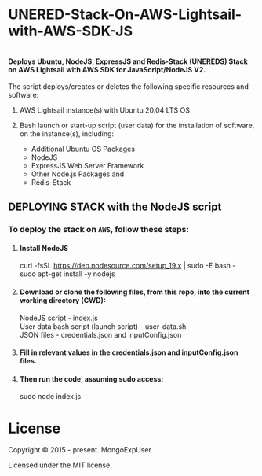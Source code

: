 # UNERED-Stack-On-AWS-Lightsail-with-AWS-SDK-JS

<br>
<strong>
Deploys Ubuntu, NodeJS, ExpressJS and Redis-Stack (UNEREDS) Stack on AWS Lightsail with AWS SDK for JavaScript/NodeJS V2.
</strong>
<br><br>
The  script deploys/creates or deletes the following specific resources and software:

1) AWS Lightsail instance(s) with Ubuntu 20.04 LTS OS
                                                                                                                                                 
2) Bash launch or start-up script (user data) for the installation of software, on the instance(s), including:

   -  Additional Ubuntu OS Packages <br>
   -  NodeJS <br>
   -  ExpressJS Web Server Framework <br>
   -  Other Node.js Packages and <br>
   -  Redis-Stack


## DEPLOYING STACK with the NodeJS script

### To deploy the stack  on ```AWS```, follow these steps:

1) #### Install NodeJS
    curl -fsSL https://deb.nodesource.com/setup_19.x | sudo -E bash - <br>
    sudo apt-get install -y nodejs
    
2) #### Download or clone the following files, from this repo, into the current working directory (CWD): <br>
   NodeJS script - index.js <br>
   User data bash script (launch script)  - user-data.sh <br>
   JSON files  - credentials.json and inputConfig.json <br>

3) #### Fill in relevant values in the credentials.json and inputConfig.json files.<br>

4) #### Then run the code, assuming sudo access: <br>
   sudo node index.js


# License

Copyright © 2015 - present. MongoExpUser

Licensed under the MIT license.
